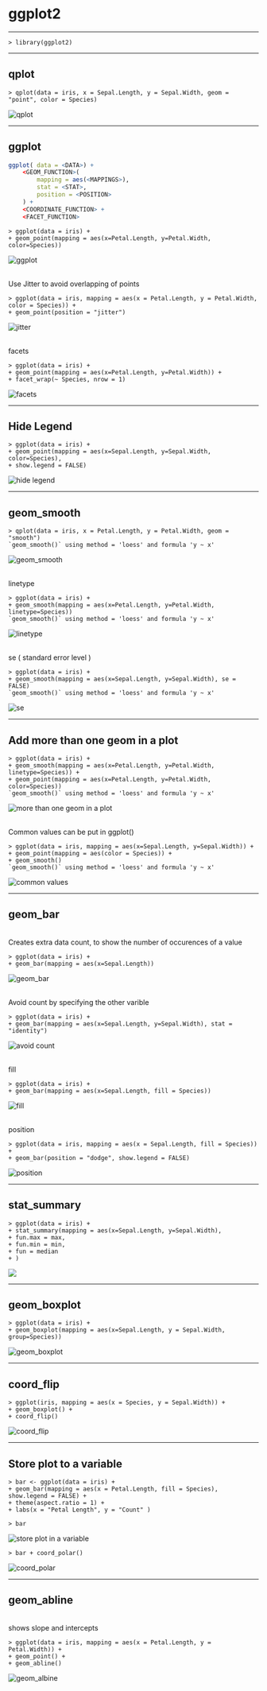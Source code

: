 # **ggplot2**

---

```
> library(ggplot2)
```

---

## qplot

```
> qplot(data = iris, x = Sepal.Length, y = Sepal.Width, geom = "point", color = Species)
```

![qplot](https://raw.githubusercontent.com/Maskedman99/Iris-Flowers/master/Images/5.png "qplot")

---

## ggplot

```R
ggplot( data = <DATA>) +
    <GEOM_FUNCTION>(
        mapping = aes(<MAPPINGS>),
        stat = <STAT>,
        position = <POSITION>
    ) +
    <COORDINATE_FUNCTION> +
    <FACET_FUNCTION>
```

```
> ggplot(data = iris) +
+ geom_point(mapping = aes(x=Petal.Length, y=Petal.Width, color=Species))
```

![ggplot](https://raw.githubusercontent.com/Maskedman99/Iris-Flowers/master/Images/6.png "ggplot")

<br>
Use Jitter to avoid overlapping of points

```
> ggplot(data = iris, mapping = aes(x = Petal.Length, y = Petal.Width, color = Species)) +
+ geom_point(position = "jitter")
```

![jitter](https://raw.githubusercontent.com/Maskedman99/Iris-Flowers/master/Images/21.png "jitter")

<br>
facets

```
> ggplot(data = iris) +
+ geom_point(mapping = aes(x=Petal.Length, y=Petal.Width)) +
+ facet_wrap(~ Species, nrow = 1)
```

![facets](https://raw.githubusercontent.com/Maskedman99/Iris-Flowers/master/Images/9.png "facets")

---

## Hide Legend

```
> ggplot(data = iris) +
+ geom_point(mapping = aes(x=Sepal.Length, y=Sepal.Width, color=Species),
+ show.legend = FALSE)
```

![hide legend](https://raw.githubusercontent.com/Maskedman99/Iris-Flowers/master/Images/11.png "hide legend")

---

## geom_smooth

```
> qplot(data = iris, x = Petal.Length, y = Petal.Width, geom = "smooth")
`geom_smooth()` using method = 'loess' and formula 'y ~ x'
```

![geom_smooth](https://raw.githubusercontent.com/Maskedman99/Iris-Flowers/master/Images/7.png "geom_smotth")

<br>
linetype

```
> ggplot(data = iris) +
+ geom_smooth(mapping = aes(x=Petal.Length, y=Petal.Width, linetype=Species))
`geom_smooth()` using method = 'loess' and formula 'y ~ x'
```

![linetype](https://raw.githubusercontent.com/Maskedman99/Iris-Flowers/master/Images/10.png "linetype")

<br>
se ( standard error level )

```
> ggplot(data = iris) +
+ geom_smooth(mapping = aes(x=Sepal.Length, y=Sepal.Width), se = FALSE)
`geom_smooth()` using method = 'loess' and formula 'y ~ x'
```

![se](https://raw.githubusercontent.com/Maskedman99/Iris-Flowers/master/Images/15.png "se")

---

## Add more than one geom in a plot

```
> ggplot(data = iris) +
+ geom_smooth(mapping = aes(x=Petal.Length, y=Petal.Width, linetype=Species)) +
+ geom_point(mapping = aes(x=Petal.Length, y=Petal.Width, color=Species))
`geom_smooth()` using method = 'loess' and formula 'y ~ x'
```

![](https://raw.githubusercontent.com/Maskedman99/Iris-Flowers/master/Images/12.png "more than one geom in a plot")

<br>
Common values can be put in ggplot()

```
> ggplot(data = iris, mapping = aes(x=Sepal.Length, y=Sepal.Width)) +
+ geom_point(mapping = aes(color = Species)) +
+ geom_smooth()
`geom_smooth()` using method = 'loess' and formula 'y ~ x'
```

![common values](https://raw.githubusercontent.com/Maskedman99/Iris-Flowers/master/Images/13.png "common values")

---

## geom_bar

<br>
Creates extra data count, to show the number of occurences of a value

```
> ggplot(data = iris) +
+ geom_bar(mapping = aes(x=Sepal.Length))
```

![geom_bar](https://raw.githubusercontent.com/Maskedman99/Iris-Flowers/master/Images/16.png "geom_bar")

<br>
Avoid count by specifying the other varible

```
> ggplot(data = iris) +
+ geom_bar(mapping = aes(x=Sepal.Length, y=Sepal.Width), stat = "identity")
```

![](https://raw.githubusercontent.com/Maskedman99/Iris-Flowers/master/Images/17.png "avoid count")

<br>
fill

```
> ggplot(data = iris) +
+ geom_bar(mapping = aes(x=Sepal.Length, fill = Species))
```

![fill](https://raw.githubusercontent.com/Maskedman99/Iris-Flowers/master/Images/19.png "fill")

<br>
position

```
> ggplot(data = iris, mapping = aes(x = Sepal.Length, fill = Species)) +
+ geom_bar(position = "dodge", show.legend = FALSE)
```

![position](https://raw.githubusercontent.com/Maskedman99/Iris-Flowers/master/Images/20.png "position")

---

## stat_summary

```
> ggplot(data = iris) +
+ stat_summary(mapping = aes(x=Sepal.Length, y=Sepal.Width),
+ fun.max = max,
+ fun.min = min,
+ fun = median
+ )
```

![](https://raw.githubusercontent.com/Maskedman99/Iris-Flowers/master/Images/18.png)

---

## geom_boxplot

```
> ggplot(data = iris) +
+ geom_boxplot(mapping = aes(x=Sepal.Length, y = Sepal.Width, group=Species))
```

![geom_boxplot](https://raw.githubusercontent.com/Maskedman99/Iris-Flowers/master/Images/14.png "geom_boxplot")

---

## coord_flip

```
> ggplot(iris, mapping = aes(x = Species, y = Sepal.Width)) +
+ geom_boxplot() +
+ coord_flip()
```

![coord_flip](https://raw.githubusercontent.com/Maskedman99/Iris-Flowers/master/Images/22.png "coord_flip")

---

## Store plot to a variable

```
> bar <- ggplot(data = iris) +
+ geom_bar(mapping = aes(x = Petal.Length, fill = Species), show.legend = FALSE) +
+ theme(aspect.ratio = 1) +
+ labs(x = "Petal Length", y = "Count" )
```

```
> bar
```

![](https://raw.githubusercontent.com/Maskedman99/Iris-Flowers/master/Images/23.png "store plot in a variable")

```
> bar + coord_polar()
```

![coord_polar](https://raw.githubusercontent.com/Maskedman99/Iris-Flowers/master/Images/24.png "coord_polar")

---

## geom_abline

<br>
shows slope and intercepts

```
> ggplot(data = iris, mapping = aes(x = Petal.Length, y = Petal.Width)) +
+ geom_point() +
+ geom_abline()
```

![geom_albine](https://raw.githubusercontent.com/Maskedman99/Iris-Flowers/master/Images/25.png "geom_albine")
